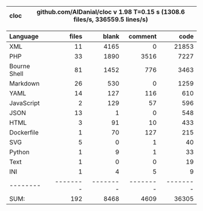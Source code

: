 cloc|github.com/AlDanial/cloc v 1.98  T=0.15 s (1308.6 files/s, 336559.5 lines/s)
--- | ---

Language|files|blank|comment|code
:-------|-------:|-------:|-------:|-------:
XML|11|4165|0|21853
PHP|33|1890|3516|7227
Bourne Shell|81|1452|776|3463
Markdown|26|530|0|1259
YAML|14|127|116|610
JavaScript|2|129|57|596
JSON|13|1|0|548
HTML|3|91|10|433
Dockerfile|1|70|127|215
SVG|5|0|1|40
Python|1|9|1|33
Text|1|0|0|19
INI|1|4|5|9
--------|--------|--------|--------|--------
SUM:|192|8468|4609|36305
